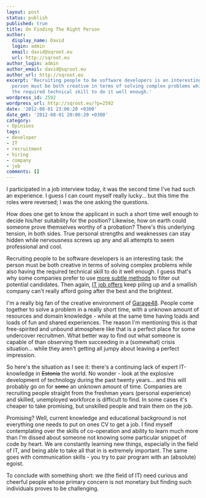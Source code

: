 ```yaml
---
layout: post
status: publish
published: true
title: On Finding The Right Person
author:
  display_name: David
  login: admin
  email: david@sqroot.eu
  url: http://sqroot.eu
author_login: admin
author_email: david@sqroot.eu
author_url: http://sqroot.eu
excerpt: 'Recruiting people to be software developers is an interesting task: the
  person must be both creative in terms of solving complex problems while also having
  the required technical skill to do it well enough.'
wordpress_id: 2592
wordpress_url: http://sqroot.eu/?p=2592
date: '2012-08-01 23:06:20 +0300'
date_gmt: '2012-08-01 20:06:20 +0300'
category:
- Opinions
tags:
- developer
- IT
- recruitment
- hiring
- company
- job
comments: []
---
```


I participated in a job interview today, it was the second time I've had such an experience. I guess I can count myself really lucky... but this time the roles were reversed; I was the one asking the questions.


How does one get to know the applicant in such a short time well enough to decide his/her suitability for the position? Likewise, how on earth could someone prove themselves worthy of a probation? There's this underlying tension, in both sides. True personal strengths and weaknesses can stay hidden while nervousness screws up any and all attempts to seem professional and cool.


Recruiting people to be software developers is an interesting task: the person must be both creative in terms of solving complex problems while also having the required technical skill to do it well enough. I guess that's why some companies prefer to use <a title="Google recruits eggheads with mystery billboard" href="http://news.cnet.com/Google-recruits-eggheads-with-mystery-billboard/2100-1023_3-5263941.html">more subtle methods</a> to filter out potential candidates. Then again, <a href="http://www.cv.ee/too/infotehnoloogia">IT job offers</a> keep piling up and a smallish company can't really afford going after the best and the brightest.


I'm a really big fan of the creative environment of <a href="http://garage48.org/">Garage48</a>. People come together to solve a problem in a really short time, with a unknown amount of resources and domain knowledge - while at the same time having loads and loads of fun and shared experiences. The reason I'm mentioning this is that free-spirited and unbound atmosphere like that is a perfect place for some undercover recruitmen. What better way to find out what someone is capable of than observing them succeeding in a (somewhat) crisis situation... while they aren't getting all jumpy about leaving a perfect impression.


So here's the situation as I see it: there's a continuing lack of expert IT-knowledge in <del>Estonia</del> the world. No wonder - look at the explosive development of technology during the past twenty years... and this will probably go on for <del>some</del> an unknown amount of time. Companies are recruiting people straight from the freshman years (personal experience) and skilled, unemployed workforce is difficult to find. In some cases it's cheaper to take promising, but unskilled people and train them on the job.


Promising? Well, current knowledge and educational background is not everything one needs to put on ones CV to get a job. I find myself contemplating over the skills of co-operation and ability to learn much more than I'm dissed about someone not knowing some particular snippet of code by heart. We are constantly learning new things, especially in the field of IT, and being able to take all that in is extremely important. The same goes with communication skills - you try to pair program with an (absolute) egoist.


To conclude with something short: we (the field of IT) need curious and cheerful people whose primary concern is not monetary but finding such individuals proves to be challenging.

